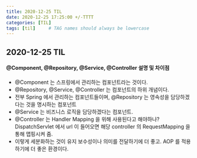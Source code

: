 ```yaml
---
title: 2020-12-25 TIL
date: 2020-12-25 17:25:00 +/-TTTT
categories: [TIL]
tags: [til]     # TAG names should always be lowercase
---
```

 
## 2020-12-25 TIL 


#### @Component, @Repository, @Service, @Controller 설명 및 차이점
- @Component 는 스프링에서 관리하는 컴포넌트라는 것이다.
- @Repository, @Service, @Controller 는 컴포넌트의 하위 개념이다.
- 전부 Spring 에서 관리하는 컴포넌트들이며, @Repository 는 영속성을 담당하겠다는 것을 명시하는 컴포넌트
- @Service 는 비즈니스 로직을 담당하겠다는 컴포넌트.
- @Controller 는 Handler Mapping 을 위해 사용된다고 해야하나? DispatchServlet 에서 url 이 들어오면 해당 controller 의 RequestMapping 을 통해 맵핑시켜 줌.
- 이렇게 세분화하는 것이 유지 보수성이나 의미를 전달하기에 더 좋고. AOP 를 적용하기에 더 좋은 환경이다.

